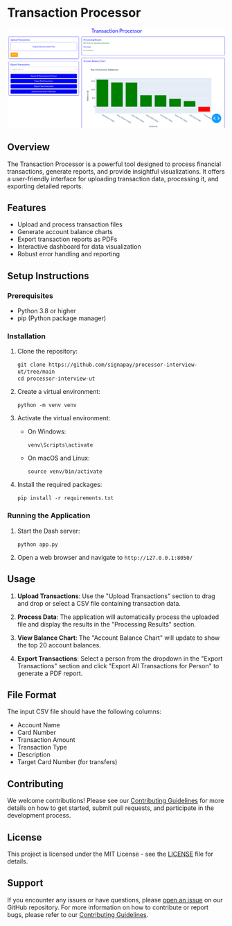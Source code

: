 # Transaction Processor

![Dashboard](Dashboard.png)

## Overview

The Transaction Processor is a powerful tool designed to process financial transactions, generate reports, and provide insightful visualizations. It offers a user-friendly interface for uploading transaction data, processing it, and exporting detailed reports.

## Features

- Upload and process transaction files
- Generate account balance charts
- Export transaction reports as PDFs
- Interactive dashboard for data visualization
- Robust error handling and reporting

## Setup Instructions

### Prerequisites

- Python 3.8 or higher
- pip (Python package manager)

### Installation

1. Clone the repository:
   ```
   git clone https://github.com/signapay/processor-interview-ut/tree/main
   cd processor-interview-ut
   ```

2. Create a virtual environment:
   ```
   python -m venv venv
   ```

3. Activate the virtual environment:
   - On Windows:
     ```
     venv\Scripts\activate
     ```
   - On macOS and Linux:
     ```
     source venv/bin/activate
     ```

4. Install the required packages:
   ```
   pip install -r requirements.txt
   ```

### Running the Application

1. Start the Dash server:
   ```
   python app.py
   ```

2. Open a web browser and navigate to `http://127.0.0.1:8050/`

## Usage

1. **Upload Transactions**: Use the "Upload Transactions" section to drag and drop or select a CSV file containing transaction data.

2. **Process Data**: The application will automatically process the uploaded file and display the results in the "Processing Results" section.

3. **View Balance Chart**: The "Account Balance Chart" will update to show the top 20 account balances.

4. **Export Transactions**: Select a person from the dropdown in the "Export Transactions" section and click "Export All Transactions for Person" to generate a PDF report.

## File Format

The input CSV file should have the following columns:
- Account Name
- Card Number
- Transaction Amount
- Transaction Type
- Description
- Target Card Number (for transfers)

## Contributing

We welcome contributions! Please see our [Contributing Guidelines](CONTRIBUTING.md) for more details on how to get started, submit pull requests, and participate in the development process.

## License

This project is licensed under the MIT License - see the [LICENSE](LICENSE) file for details.

## Support

If you encounter any issues or have questions, please [open an issue](https://github.com/yourusername/transaction-processor/issues) on our GitHub repository. For more information on how to contribute or report bugs, please refer to our [Contributing Guidelines](CONTRIBUTING.md).
